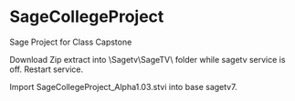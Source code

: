 # SageCollegeProject
Sage Project for Class Capstone


Download Zip extract into \Sagetv\SageTV\  folder while sagetv service is off. 
Restart service.

Import SageCollegeProject_Alpha1.03.stvi into base sagetv7.
